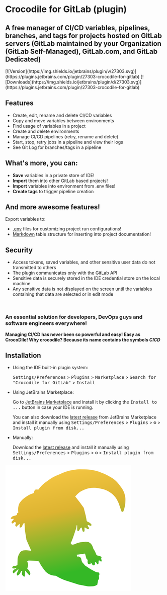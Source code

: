 # Crocodile for GitLab (plugin)
<h2>A free manager of CI/CD variables, pipelines, branches, and tags for projects hosted on GitLab servers (GitLab maintained by your Organization (GitLab Self-Managed), GitLab.com, and GitLab Dedicated)</h2>
[![Version](https://img.shields.io/jetbrains/plugin/v/27303.svg)](https://plugins.jetbrains.com/plugin/27303-crocodile-for-gitlab)
[![Downloads](https://img.shields.io/jetbrains/plugin/d/27303.svg)](https://plugins.jetbrains.com/plugin/27303-crocodile-for-gitlab)
<h2>Features</h2>
<ul>
  <li>Create, edit, rename and delete CI/CD variables</li>
  <li>Copy and move variables between environments</li>
  <li>Find usage of variables in a project</li>
  <li>Create and delete environments</li>
  <li>Manage CI/CD pipelines (retry, rename and delete)</li>
  <li>Start, stop, retry jobs in a pipeline and view their logs</li>
  <li>See Git Log for branches/tags in a pipeline</li>
</ul>
<h2>What's more, you can:</h2>
<ul>
  <li><b>Save</b> variables in a private store of IDE!</li>
  <li><b>Import</b> them into other GitLab based projects!</li>
  <li><b>Import</b> variables into environment from .env files!</li>
  <li><b>Create tags</b> to trigger pipeline creation️</li>
</ul>
<h2>And more awesome features!</h2>
Export variables to:
<ul>
  <li><u>.env</u> files for customizing project run configurations!</li>
  <li><u>Markdown</u> table structure for inserting into project documentation!</li>
</ul>
<h2>Security</h2>
<ul>
  <li>Access tokens, saved variables, and other sensitive user data do not transmitted to others</li>
  <li>The plugin communicates only with the GitLab API</li>
  <li>Sensitive data is securely stored in the IDE credential store on the local machine</li>
  <li>Any sensitive data is not displayed on the screen until the variables containing that data are selected or in edit mode</li>
</ul>
<br/>
<h3>
An essential solution for developers, DevOps guys and software engineers everywhere!
</h3>
<b>Managing CI/CD has never been so powerful and easy! Easy as CrocoDIle!
Why crocodile? Because its name contains the symbols <i>CICD</i></b>

## Installation

- Using the IDE built-in plugin system:

  <kbd>Settings/Preferences</kbd> > <kbd>Plugins</kbd> > <kbd>Marketplace</kbd> > <kbd>Search for "Crocodile for GitLab"</kbd> >
  <kbd>Install</kbd>

- Using JetBrains Marketplace:

  Go to [JetBrains Marketplace](https://plugins.jetbrains.com/plugin/27303) and install it by clicking the <kbd>Install to ...</kbd> button in case your IDE is running.

  You can also download the [latest release](https://plugins.jetbrains.com/plugin/27303/versions) from JetBrains Marketplace and install it manually using
  <kbd>Settings/Preferences</kbd> > <kbd>Plugins</kbd> > <kbd>⚙️</kbd> > <kbd>Install plugin from disk...</kbd>

- Manually:

  Download the [latest release](https://github.com/yansioux/Crocodile-for-GitLab-plugin/tree/main/Releases/stable/2.3) and install it manually using
  <kbd>Settings/Preferences</kbd> > <kbd>Plugins</kbd> > <kbd>⚙️</kbd> > <kbd>Install plugin from disk...</kbd>



![Crocodile for GitLab logo](https://github.com/yansioux/Crocodile-for-GitLab-plugin/blob/main/Misc/Logo/200x200/pluginIcon.svg?raw=true)
